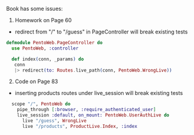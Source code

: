 Book has some issues:

1. Homework on Page 60
- redirect from "/" to "/guess" in PageController will break existing tests
```elixir
defmodule PentoWeb.PageController do
  use PentoWeb, :controller

  def index(conn, _params) do
   conn
   |> redirect(to: Routes.live_path(conn, PentoWeb.WrongLive))
```
2. Code on Page 83
- inserting products routes under live_session will break existing tests
```elixir
  scope "/", PentoWeb do
    pipe_through [:browser, :require_authenticated_user]
    live_session :default, on_mount: PentoWeb.UserAuthLive do
      live "/guess", WrongLive
      live "/products", ProductLive.Index, :index
```